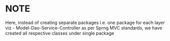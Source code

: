 # NOTE

Here, instead of creating separate packages i.e. one package for each layer viz - Model-Dao-Service-Controller as per Sprng MVC standards, we have created all respective classes under single package
